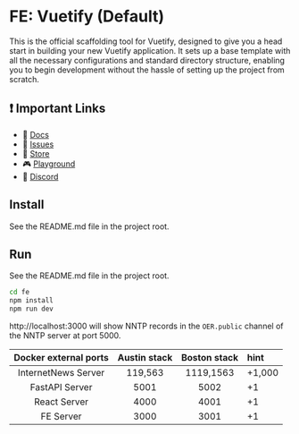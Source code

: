 # FE: Vuetify (Default)

This is the official scaffolding tool for Vuetify, designed to give
you a head start in building your new Vuetify application. It sets up
a base template with all the necessary configurations and standard
directory structure, enabling you to begin development without the
hassle of setting up the project from scratch.

## ❗️ Important Links

- 📄 [Docs](https://vuetifyjs.com/)
- 🚨 [Issues](https://issues.vuetifyjs.com/)
- 🏬 [Store](https://store.vuetifyjs.com/)
- 🎮 [Playground](https://play.vuetifyjs.com/)
- 💬 [Discord](https://community.vuetifyjs.com)


## Install
See the README.md file in the project root.

## Run
See the README.md file in the project root.

```bash
cd fe
npm install
npm run dev
```
http://localhost:3000 will show NNTP records in the `OER.public` channel of the NNTP server at port 5000.

Docker external ports | Austin stack | Boston stack | hint
:---:|:---:|:---:|:---
InternetNews Server | 119,563 | 1119,1563 | +1,000
FastAPI Server | 5001 | 5002 | +1
React Server | 4000 | 4001 | +1
FE Server | 3000 | 3001 | +1

